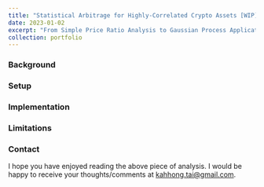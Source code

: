 ```yaml
---
title: "Statistical Arbitrage for Highly-Correlated Crypto Assets [WIP]"
date: 2023-01-02
excerpt: "From Simple Price Ratio Analysis to Gaussian Process Application"
collection: portfolio
---
```


### Background


### Setup


### Implementation



### Limitations


### Contact
I hope you have enjoyed reading the above piece of analysis. I would be happy to receive your thoughts/comments at [kahhong.tai@gmail.com](kahhong.tai@gmail.com).
